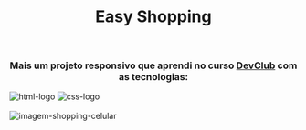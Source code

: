 <h1 align="center">Easy Shopping</h1> 
<br>

<h3 align="center"> Mais um projeto responsivo que aprendi no curso <a href="https://rodolfomori.com.br/devclub">DevClub</a> com as tecnologias:</h3>

<img src="https://img.shields.io/badge/HTML5-E34F26?style=for-the-badge&logo=html5&logoColor=white" alt="html-logo"/> <img src="https://img.shields.io/badge/CSS3-1572B6?style=for-the-badge&logo=css3&logoColor=white" alt="css-logo"/>
<br>
<br>
<img src="https://github.com/Lecsilva85/easy-shpping/blob/main/img/easy-shopping.png?raw=true" alt="imagem-shopping-celular"/>
